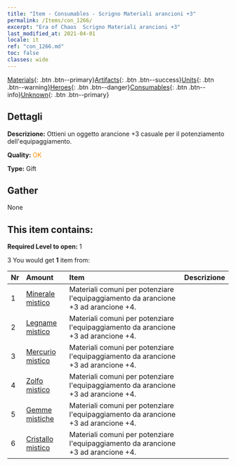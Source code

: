 ```yaml
---
title: "Item - Consumables - Scrigno Materiali arancioni +3"
permalink: /Items/con_1266/
excerpt: "Era of Chaos  Scrigno Materiali arancioni +3"
last_modified_at: 2021-04-01
locale: it
ref: "con_1266.md"
toc: false
classes: wide
---
```

 [Materials](/it/Items/){: .btn .btn--primary}[Artifacts](/it/Items/Artifacts/){: .btn .btn--success}[Units](/it/Items/Units/){: .btn .btn--warning}[Heroes](/it/Items/Heroes/){: .btn .btn--danger}[Consumables](/it/Items/Consumables/){: .btn .btn--info}[Unknown](/it/Items/Unknown/){: .btn .btn--primary}

## Dettagli
 **Descrizione:** Ottieni un oggetto arancione +3 casuale per il potenziamento dell'equipaggiamento.

 **Quality:** <span style="color: #FF8C00">OK</span>

 **Type:** Gift

## Gather

  None

## This item contains:

 **Required Level to open:** 1

 3 You would get **1** item  from:

  | Nr | Amount |     Item    | Descrizione |
  |:---|:-------|:------------|:-----------:|
  | 1 | [Minerale mistico](/it/Items/mat_82/) | Materiali comuni per potenziare l'equipaggiamento da arancione +3 ad arancione +4. | 
  | 2 | [Legname mistico](/it/Items/mat_83/) | Materiali comuni per potenziare l'equipaggiamento da arancione +3 ad arancione +4. | 
  | 3 | [Mercurio mistico](/it/Items/mat_84/) | Materiali comuni per potenziare l'equipaggiamento da arancione +3 ad arancione +4. | 
  | 4 | [Zolfo mistico](/it/Items/mat_85/) | Materiali comuni per potenziare l'equipaggiamento da arancione +3 ad arancione +4. | 
  | 5 | [Gemme mistiche](/it/Items/mat_86/) | Materiali comuni per potenziare l'equipaggiamento da arancione +3 ad arancione +4. | 
  | 6 | [Cristallo mistico](/it/Items/mat_87/) | Materiali comuni per potenziare l'equipaggiamento da arancione +3 ad arancione +4. | 
